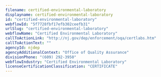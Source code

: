 ```yaml
---
filename: certified-environmental-laboratory
displayname: certified-environmental-laboratory
id: "certified-environmental-laboratory"
webflowId: "5f7728fbf17efb302ceefb31"
urlSlug: "certified-environmental-laboratory"
webflowName: "Certified Environmental Laboratory"
callToActionLink: "http://nj.gov/dep/enforcement/oqa/certlabs.htm"
callToActionText: ""
agencyId: njdep
agencyAdditionalContext: "Office of Quality Assurance"
divisionPhone: "(609) 292-3950"
webflowIndustry: "Certified Environmental Laboratory"
licenseCertificationClassification: "CERTIFICATE"
---
```

